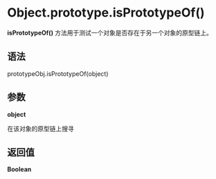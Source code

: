 # Object.prototype.isPrototypeOf()

**isPrototypeOf()** 方法用于测试一个对象是否存在于另一个对象的原型链上。

## 语法

prototypeObj.isPrototypeOf(object)

## 参数

**object**

在该对象的原型链上搜寻

## 返回值

**Boolean**